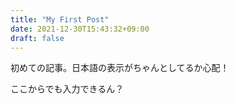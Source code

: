 ```yaml
---
title: "My First Post"
date: 2021-12-30T15:43:32+09:00
draft: false
---
```



初めての記事。日本語の表示がちゃんとしてるか心配！

ここからでも入力できるん？
